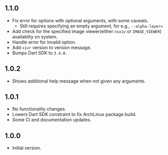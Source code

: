 <!-- markdownlint-disable-file MD041 -->
## 1.1.0

- Fix error for options with optional arguments, with some caveats.
  - Still requires specifying an empty argument, for e.g., `--alpha-layer=`
- Add check for the specified image viewer(either `nsxiv` or `IMAGE_VIEWER`)
availablity on system.
- Handle error for invalid option.
- Add `xivr` version to version message.
- Bumps Dart SDK to `3.4.0`.

## 1.0.2

- Shows additional help message when not given any arguments.

## 1.0.1

- No functionality changes.
- Lowers Dart SDK constraint to fix ArchLinux package build.
- Some CI and documentation updates.

## 1.0.0

- Initial version.
